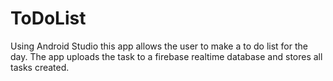 # ToDoList
Using Android Studio this app allows the user to make a to do list for the day. The app uploads the task to a firebase realtime 
database and stores all tasks created. 

